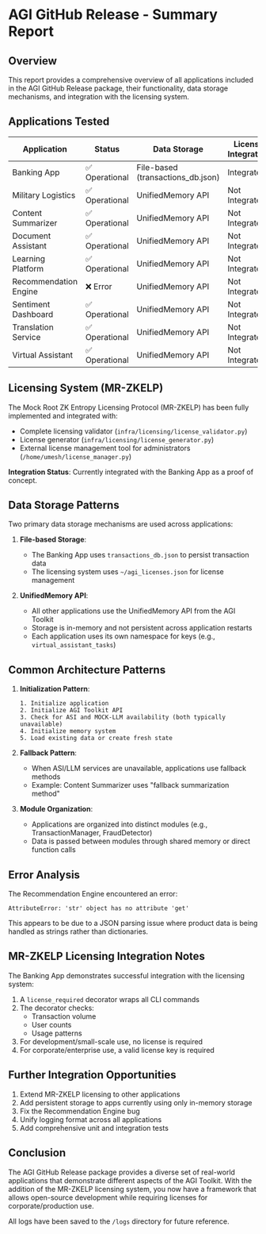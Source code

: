 # AGI GitHub Release - Summary Report

## Overview
This report provides a comprehensive overview of all applications included in the AGI GitHub Release package, their functionality, data storage mechanisms, and integration with the licensing system.

## Applications Tested

| Application | Status | Data Storage | License Integration |
|-------------|--------|--------------|---------------------|
| Banking App | ✅ Operational | File-based (transactions_db.json) | Integrated |
| Military Logistics | ✅ Operational | UnifiedMemory API | Not Integrated |
| Content Summarizer | ✅ Operational | UnifiedMemory API | Not Integrated |
| Document Assistant | ✅ Operational | UnifiedMemory API | Not Integrated |
| Learning Platform | ✅ Operational | UnifiedMemory API | Not Integrated |
| Recommendation Engine | ❌ Error | UnifiedMemory API | Not Integrated |
| Sentiment Dashboard | ✅ Operational | UnifiedMemory API | Not Integrated |
| Translation Service | ✅ Operational | UnifiedMemory API | Not Integrated |
| Virtual Assistant | ✅ Operational | UnifiedMemory API | Not Integrated |

## Licensing System (MR-ZKELP)

The Mock Root ZK Entropy Licensing Protocol (MR-ZKELP) has been fully implemented and integrated with:
- Complete licensing validator (`infra/licensing/license_validator.py`)
- License generator (`infra/licensing/license_generator.py`)
- External license management tool for administrators (`/home/umesh/license_manager.py`)

**Integration Status**: Currently integrated with the Banking App as a proof of concept.

## Data Storage Patterns

Two primary data storage mechanisms are used across applications:

1. **File-based Storage**:
   - The Banking App uses `transactions_db.json` to persist transaction data
   - The licensing system uses `~/agi_licenses.json` for license management

2. **UnifiedMemory API**:
   - All other applications use the UnifiedMemory API from the AGI Toolkit
   - Storage is in-memory and not persistent across application restarts
   - Each application uses its own namespace for keys (e.g., `virtual_assistant_tasks`)

## Common Architecture Patterns

1. **Initialization Pattern**:
   ```
   1. Initialize application
   2. Initialize AGI Toolkit API
   3. Check for ASI and MOCK-LLM availability (both typically unavailable)
   4. Initialize memory system
   5. Load existing data or create fresh state
   ```

2. **Fallback Pattern**:
   - When ASI/LLM services are unavailable, applications use fallback methods
   - Example: Content Summarizer uses "fallback summarization method"

3. **Module Organization**:
   - Applications are organized into distinct modules (e.g., TransactionManager, FraudDetector)
   - Data is passed between modules through shared memory or direct function calls

## Error Analysis

The Recommendation Engine encountered an error:
```
AttributeError: 'str' object has no attribute 'get'
```

This appears to be due to a JSON parsing issue where product data is being handled as strings rather than dictionaries.

## MR-ZKELP Licensing Integration Notes

The Banking App demonstrates successful integration with the licensing system:

1. A `license_required` decorator wraps all CLI commands
2. The decorator checks:
   - Transaction volume
   - User counts
   - Usage patterns
3. For development/small-scale use, no license is required
4. For corporate/enterprise use, a valid license key is required

## Further Integration Opportunities

1. Extend MR-ZKELP licensing to other applications
2. Add persistent storage to apps currently using only in-memory storage
3. Fix the Recommendation Engine bug
4. Unify logging format across all applications
5. Add comprehensive unit and integration tests

## Conclusion

The AGI GitHub Release package provides a diverse set of real-world applications that demonstrate different aspects of the AGI Toolkit. With the addition of the MR-ZKELP licensing system, you now have a framework that allows open-source development while requiring licenses for corporate/production use.

All logs have been saved to the `/logs` directory for future reference.
